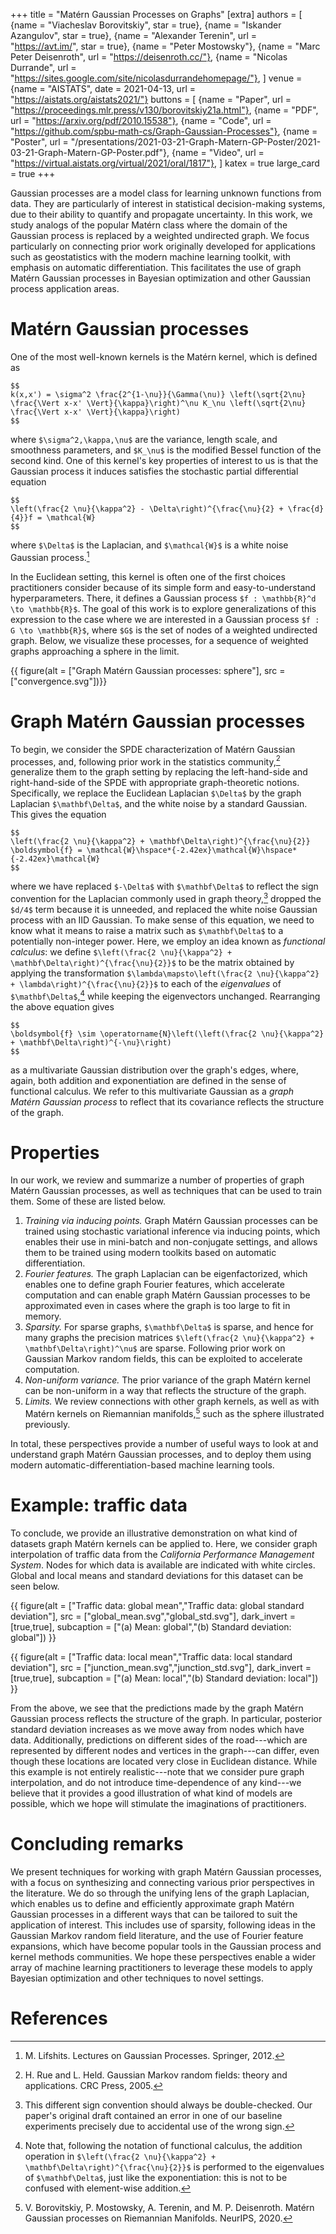 +++
title = "Matérn Gaussian Processes on Graphs"
[extra]
authors = [
    {name = "Viacheslav Borovitskiy", star = true},
    {name = "Iskander Azangulov", star = true},
    {name = "Alexander Terenin", url = "https://avt.im/", star = true},
    {name = "Peter Mostowsky"},
    {name = "Marc Peter Deisenroth", url = "https://deisenroth.cc/"},
    {name = "Nicolas Durrande", url = "https://sites.google.com/site/nicolasdurrandehomepage/"},
]
venue = {name = "AISTATS", date = 2021-04-13, url = "https://aistats.org/aistats2021/"}
buttons = [
    {name = "Paper", url = "https://proceedings.mlr.press/v130/borovitskiy21a.html"},
    {name = "PDF", url = "https://arxiv.org/pdf/2010.15538"},
    {name = "Code", url = "https://github.com/spbu-math-cs/Graph-Gaussian-Processes"},
    {name = "Poster", url = "/presentations/2021-03-21-Graph-Matern-GP-Poster/2021-03-21-Graph-Matern-GP-Poster.pdf"},
    {name = "Video", url = "https://virtual.aistats.org/virtual/2021/oral/1817"},
]
katex = true
large_card = true
+++

Gaussian processes are a model class for learning unknown functions from data.
They are particularly of interest in statistical decision-making systems, due to their ability to quantify and propagate uncertainty.
In this work, we study analogs of the popular Matérn class where the domain of the Gaussian process is replaced by a weighted undirected graph.
We focus particularly on connecting prior work originally developed for applications such as geostatistics with the modern machine learning toolkit, with emphasis on automatic differentiation.
This facilitates the use of graph Matérn Gaussian processes in Bayesian optimization and other Gaussian process application areas.


# Matérn Gaussian processes

One of the most well-known kernels is the Matérn kernel, which is defined as

```
$$
k(x,x') = \sigma^2 \frac{2^{1-\nu}}{\Gamma(\nu)} \left(\sqrt{2\nu} \frac{\Vert x-x' \Vert}{\kappa}\right)^\nu K_\nu \left(\sqrt{2\nu} \frac{\Vert x-x' \Vert}{\kappa}\right)
$$
```

where `$\sigma^2,\kappa,\nu$` are the variance, length scale, and smoothness parameters, and `$K_\nu$` is the modified Bessel function of the second kind.
One of this kernel's key properties of interest to us is that the Gaussian process it induces satisfies the stochastic partial differential equation

```
$$
\left(\frac{2 \nu}{\kappa^2} - \Delta\right)^{\frac{\nu}{2} + \frac{d}{4}}f = \mathcal{W}
$$
```

where `$\Delta$` is the Laplacian, and `$\mathcal{W}$` is a white noise Gaussian process.[^lgps]

In the Euclidean setting, this kernel is often one of the first choices practitioners consider because of its simple form and easy-to-understand hyperparameters.
There, it defines a Gaussian process `$f : \mathbb{R}^d \to \mathbb{R}$`.
The goal of this work is to explore generalizations of this expression to the case where we are interested in a Gaussian process `$f : G \to \mathbb{R}$`, where `$G$` is the set of nodes of a weighted undirected graph.
Below, we visualize these processes, for a sequence of weighted graphs approaching a sphere in the limit.


{{ figure(alt = ["Graph Matérn Gaussian processes: sphere"], src = ["convergence.svg"])}}


# Graph Matérn Gaussian processes

To begin, we consider the SPDE characterization of Matérn Gaussian processes, and, following prior work in the statistics community,[^gmrf] generalize them to the graph setting by replacing the left-hand-side and right-hand-side of the SPDE with appropriate graph-theoretic notions.
Specifically, we replace the Euclidean Laplacian `$\Delta$` by the graph Laplacian `$\mathbf\Delta$`, and the white noise by a standard Gaussian.
This gives the equation

```
$$
\left(\frac{2 \nu}{\kappa^2} + \mathbf\Delta\right)^{\frac{\nu}{2}} \boldsymbol{f} = \mathcal{W}\hspace*{-2.42ex}\mathcal{W}\hspace*{-2.42ex}\mathcal{W}
$$
```

where we have replaced `$-\Delta$` with `$\mathbf\Delta$` to reflect the sign convention for the Laplacian commonly used in graph theory,[^sign] dropped the `$d/4$` term because it is unneeded, and replaced the white noise Gaussian process with an IID Gaussian.
To make sense of this equation, we need to know what it means to raise a matrix such as `$\mathbf\Delta$` to a potentially non-integer power.
Here, we employ an idea known as *functional calculus*: we define `$\left(\frac{2 \nu}{\kappa^2} + \mathbf\Delta\right)^{\frac{\nu}{2}}$` to be the matrix obtained by applying the transformation `$\lambda\mapsto\left(\frac{2 \nu}{\kappa^2} + \lambda\right)^{\frac{\nu}{2}}$` to each of the *eigenvalues* of `$\mathbf\Delta$`,[^fc] while keeping the eigenvectors unchanged.
Rearranging the above equation gives

```
$$
\boldsymbol{f} \sim \operatorname{N}\left(\left(\frac{2 \nu}{\kappa^2} + \mathbf\Delta\right)^{-\nu}\right)
$$
```

as a multivariate Gaussian distribution over the graph's edges, where, again, both addition and exponentiation are defined in the sense of functional calculus.
We refer to this multivariate Gaussian as a *graph Matérn Gaussian process* to reflect that its covariance reflects the structure of the graph.

# Properties

In our work, we review and summarize a number of properties of graph Matérn Gaussian processes, as well as techniques that can be used to train them.
Some of these are listed below.

1. *Training via inducing points.* Graph Matérn Gaussian processes can be trained using stochastic variational inference via inducing points, which enables their use in mini-batch and non-conjugate settings, and allows them to be trained using modern toolkits based on automatic differentiation.
2. *Fourier features.* The graph Laplacian can be eigenfactorized, which enables one to define graph Fourier features, which accelerate computation and can enable graph Matérn Gaussian processes to be approximated even in cases where the graph is too large to fit in memory.
3. *Sparsity.* For sparse graphs, `$\mathbf\Delta$` is sparse, and hence for many graphs the precision matrices `$\left(\frac{2 \nu}{\kappa^2} + \mathbf\Delta\right)^\nu$` are sparse. Following prior work on Gaussian Markov random fields, this can be exploited to accelerate computation.
4. *Non-uniform variance.* The prior variance of the graph Matérn kernel can be non-uniform in a way that reflects the structure of the graph.
5. *Limits.* We review connections with other graph kernels, as well as with Matérn kernels on Riemannian manifolds,[^gprm] such as the sphere illustrated previously.

In total, these perspectives provide a number of useful ways to look at and understand graph Matérn Gaussian processes, and to deploy them using modern automatic-differentiation-based machine learning tools.

# Example: traffic data

To conclude, we provide an illustrative demonstration on what kind of datasets graph Matérn kernels can be applied to.
Here, we consider graph interpolation of traffic data from the *California Performance Management System*.
Nodes for which data is available are indicated with white circles.
Global and local means and standard deviations for this dataset can be seen below.


{{ figure(alt = ["Traffic data: global mean","Traffic data: global standard deviation"], src = ["global_mean.svg","global_std.svg"], dark_invert = [true,true], subcaption = ["(a) Mean: global","(b) Standard deviation: global"]) }}


{{ figure(alt = ["Traffic data: local mean","Traffic data: local standard deviation"], src = ["junction_mean.svg","junction_std.svg"], dark_invert = [true,true], subcaption = ["(a) Mean: local","(b) Standard deviation: local"]) }}


From the above, we see that the predictions made by the graph Matérn Gaussian process reflects the structure of the graph. 
In particular, posterior standard deviation increases as we move away from nodes which have data.
Additionally, predictions on different sides of the road---which are represented by different nodes and vertices in the graph---can differ, even though these locations are located very close in Euclidean distance.
While this example is not entirely realistic---note that we consider pure graph interpolation, and do not introduce time-dependence of any kind---we believe that it provides a good illustration of what kind of models are possible, which we hope will stimulate the imaginations of practitioners.

# Concluding remarks

We present techniques for working with graph Matérn Gaussian processes, with a focus on synthesizing and connecting various prior perspectives in the literature.
We do so through the unifying lens of the graph Laplacian, which enables us to define and efficiently approximate graph Matérn Gaussian processes in a different ways that can be tailored to suit the application of interest.
This includes use of sparsity, following ideas in the Gaussian Markov random field literature, and the use of Fourier feature expansions, which have become popular tools in the Gaussian process and kernel methods communities.
We hope these perspectives enable a wider array of machine learning practitioners to leverage these models to apply Bayesian optimization and other techniques to novel settings.



# References

[^lgps]: M. Lifshits. Lectures on Gaussian Processes. Springer, 2012.

[^gmrf]: H. Rue and L. Held. Gaussian Markov random fields: theory and applications. CRC Press, 2005.

[^sign]: This different sign convention should always be double-checked. Our paper's original draft contained an error in one of our baseline experiments precisely due to accidental use of the wrong sign.

[^fc]: Note that, following the notation of functional calculus, the addition operation in `$\left(\frac{2 \nu}{\kappa^2} + \mathbf\Delta\right)^{\frac{\nu}{2}}$` is performed to the eigenvalues of `$\mathbf\Delta$`, just like the exponentiation: this is not to be confused with element-wise addition.

[^gprm]: V. Borovitskiy, P. Mostowsky, A. Terenin, and M. P. Deisenroth. Matérn Gaussian processes on Riemannian Manifolds. NeurIPS, 2020.
